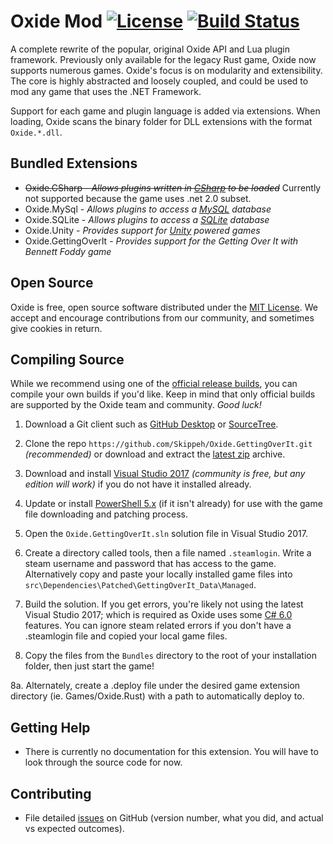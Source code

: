 [license]: https://tldrlegal.com/l/mit
[docs]: http://docs.oxidemod.org
[forums]: http://oxidemod.org/
[issues]: https://github.com/OxideMod/Oxide/issues
[downloads]: http://oxidemod.org/downloads/

# Oxide Mod [![License](http://img.shields.io/badge/license-MIT-lightgrey.svg?style=flat)][License] [![Build Status](https://ci.appveyor.com/api/projects/status/b7h4nw8t8d05jsnb?svg=true)](https://ci.appveyor.com/project/oxidemod/oxide)

A complete rewrite of the popular, original Oxide API and Lua plugin framework. Previously only available for the legacy Rust game, Oxide now supports numerous games. Oxide's focus is on modularity and extensibility. The core is highly abstracted and loosely coupled, and could be used to mod any game that uses the .NET Framework.

Support for each game and plugin language is added via extensions. When loading, Oxide scans the binary folder for DLL extensions with the format `Oxide.*.dll`.

## Bundled Extensions

 * <del>Oxide.CSharp - _Allows plugins written in [CSharp](http://en.wikipedia.org/wiki/C_Sharp_(programming_language)) to be loaded_</del> Currently not supported because the game uses .net 2.0 subset.
 * Oxide.MySql - _Allows plugins to access a [MySQL](http://www.mysql.com/) database_
 * Oxide.SQLite - _Allows plugins to access a [SQLite](http://www.sqlite.org/) database_
 * Oxide.Unity - _Provides support for [Unity](http://unity3d.com/) powered games_
 * Oxide.GettingOverIt - _Provides support for the Getting Over It with Bennett Foddy game_

## Open Source

Oxide is free, open source software distributed under the [MIT License][license]. We accept and encourage contributions from our community, and sometimes give cookies in return.

## Compiling Source

While we recommend using one of the [official release builds][downloads], you can compile your own builds if you'd like. Keep in mind that only official builds are supported by the Oxide team and community. _Good luck!_

 1. Download a Git client such as [GitHub Desktop](https://desktop.github.com/) or [SourceTree](https://www.sourcetreeapp.com/).

 2. Clone the repo `https://github.com/Skippeh/Oxide.GettingOverIt.git` _(recommended)_ or download and extract the [latest zip](https://github.com/Skippeh/Oxide.GettingOverIt/archive/master.zip) archive.

 3. Download and install [Visual Studio 2017](https://www.visualstudio.com/downloads/) _(community is free, but any edition will work)_ if you do not have it installed already.

 4. Update or install [PowerShell 5.x](https://www.microsoft.com/en-us/download/details.aspx?id=54616) (if it isn't already) for use with the game file downloading and patching process.

 5. Open the `Oxide.GettingOverIt.sln` solution file in Visual Studio 2017.
 
 6. Create a directory called tools, then a file named `.steamlogin`. Write a steam username and password that has access to the game. Alternatively copy and paste your locally installed game files into `src\Dependencies\Patched\GettingOverIt_Data\Managed`.

 7. Build the solution. If you get errors, you're likely not using the latest Visual Studio 2017; which is required as Oxide uses some [C# 6.0](https://github.com/dotnet/roslyn/wiki/New-Language-Features-in-C%23-6) features. You can ignore steam related errors if you don't have a .steamlogin file and copied your local game files.

 8. Copy the files from the `Bundles` directory to the root of your installation folder, then just start the game!

 8a. Alternately, create a .deploy file under the desired game extension directory (ie. Games/Oxide.Rust) with a path to automatically deploy to.

## Getting Help

* There is currently no documentation for this extension. You will have to look through the source code for now.

## Contributing

* File detailed [issues] on GitHub (version number, what you did, and actual vs expected outcomes).